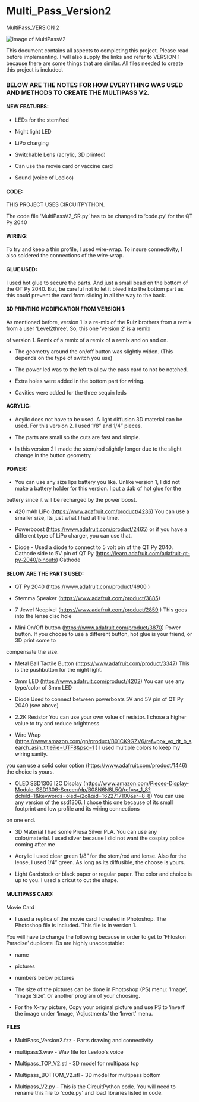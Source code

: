 # Multi_Pass_Version2
MultiPass_VERSION 2

![Image of MultiPassV2](https://github.com/nmsr1196/Multi_Pass_Version2/blob/main/MultipassV2_TopView_.png)

This document contains all aspects to completing this project. Please read before implementing. I will also supply the links and
refer to VERSION 1 because there are some things that are similar. All files needed to create this project is included.

### BELOW ARE THE NOTES FOR HOW EVERYTHING WAS USED AND METHODS TO CREATE THE MULTIPASS V2.


#### NEW FEATURES: 

- LEDs for the stem/rod

- Night light LED

- LiPo charging

- Switchable Lens (acrylic, 3D printed)

- Can use the movie card or vaccine card

- Sound (voice of Leeloo)


#### CODE: 

THIS PROJECT USES CIRCUITPYTHON.

The code file ‘MultiPassV2_SR.py’ has to be changed to ‘code.py’ for the QT Py 2040

#### WIRING: 

To try and keep a thin profile, I used wire-wrap. To insure connectivity, I also soldered the connections of the wire-wrap.


#### GLUE USED: 

I used hot glue to secure the parts. And just a small bead on the bottom of the QT Py 2040. But, be careful not to let it bleed into
the bottom part as this could prevent the card from sliding in all the way to the back.

#### 3D PRINTING MODIFICATION FROM VERSION 1: 

As mentioned before, version 1 is a re-mix of the Ruiz brothers from a remix from a user ‘Level2three’. So, this one ‘version 2’ is a remix 

of version 1. Remix of a remix of a remix of a remix and on  and on.

- The geometry around the on/off button was slightly widen. (This depends on the type of switch you use)

- The power led was  to the left to allow the pass card to not be notched.

- Extra holes were added in the bottom part for wiring.

- Cavities were added for the three sequin leds 


#### ACRYLIC: 

- Acylic does not have to be used. A light diffusion 3D material can be used. For this version 2. I used  1/8” and 1/4” pieces.

- The parts are small so the cuts are fast and simple.

- In this version 2 I made the  stem/rod slightly longer due to the slight change in the button geometry.


#### POWER:

- You can use any size lips battery you like. Unlike version 1, I did not make a battery holder for this version. I put a dab of hot glue for the 

battery since it will be recharged by the power boost.

- 420 mAh LiPo (https://www.adafruit.com/product/4236) You can use a smaller size, Its just what I had at the time.

- Powerboost (https://www.adafruit.com/product/2465)  or if you have a different type of LiPo charger, you can use that.

- Diode - Used a diode to connect to 5 volt pin of the QT Py 2040. Cathode side to 5V pin of QT Py (https://learn.adafruit.com/adafruit-qt-py-2040/pinouts) Cathode


#### BELOW ARE THE PARTS USED:

- QT Py 2040 (https://www.adafruit.com/product/4900 )

- Stemma Speaker (https://www.adafruit.com/product/3885)

- 7 Jewel Neopixel (https://www.adafruit.com/product/2859 )  This goes into the lense disc hole

- Mini On/Off button (https://www.adafruit.com/product/3870) Power button. If you choose to use a different button, hot glue is your friend, or 3D print some to 

compensate the size.

- Metal Ball Tactile Button (https://www.adafruit.com/product/3347) This is the pushbutton for the night light. 

- 3mm LED (https://www.adafruit.com/product/4202) You can use any type/color of 3mm LED

- Diode  Used to connect between powerboats 5V and 5V pin of QT Py 2040 (see above)

- 2.2K Resistor You can use your own value of resistor. I chose a higher value to try and reduce brightness

- Wire Wrap (https://www.amazon.com/gp/product/B01CK9GZV6/ref=ppx_yo_dt_b_search_asin_title?ie=UTF8&psc=1 ) I used multiple colors to keep my wiring sanity.

you can use a solid color option (https://www.adafruit.com/product/1446) the choice is yours.

- OLED SSD1306 I2C Display (https://www.amazon.com/Pieces-Display-Module-SSD1306-Screen/dp/B08N6N8L5Q/ref=sr_1_8?dchild=1&keywords=oled+i2c&qid=1622717100&sr=8-8) You can use any version of the ssd1306. I chose this one because of its small footprint and low profile and its wiring connections

on one end.

- 3D Material  I had some Prusa Silver PLA. You can use any color/material. I used silver because I did not want the cosplay police coming after me

- Acrylic I used clear green 1/8” for the stem/rod and lense. Also for the lense, I used 1/4” green. As long as its diffusible, the choose is yours. 

- Light Cardstock or black paper or regular paper. The color and choice is up to you. I used a cricut to cut the shape.


#### MULTIPASS CARD:

Movie Card

- I used a replica of the movie card I created in Photoshop. The Photoshop file is included. This file is in version 1.

You will have to change the following because in order to get to ‘Fhloston Paradise’ duplicate IDs are highly unacceptable:

- name

- pictures 

- numbers below pictures

- The size of the pictures can be done in Photoshop (PS) menu: ‘Image’, ‘Image Size’. Or another program of your choosing.

- For the X-ray picture, Copy your original picture and use PS to ‘invert’ the image under ‘Image, ‘Adjustments’ the ‘Invert’ menu.


#### FILES

- MultiPass_Version2.fzz - Parts drawing and connectivity

- multipass3.wav - Wav file for Leeloo's voice

- Multipass_TOP_V2.stl - 3D model for multipass top

- Multipass_BOTTOM_V2.stl - 3D model for multipass bottom

- Multipass_V2.py - This is the CircuitPython code. You will need to rename this file to 'code.py' and load libraries listed in code.





